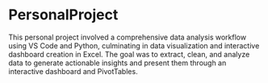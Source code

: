 # PersonalProject
This personal project involved a comprehensive data analysis workflow using VS Code and Python, culminating in data visualization and interactive dashboard creation in Excel. The goal was to extract, clean, and analyze data to generate actionable insights and present them through an interactive dashboard and PivotTables.
